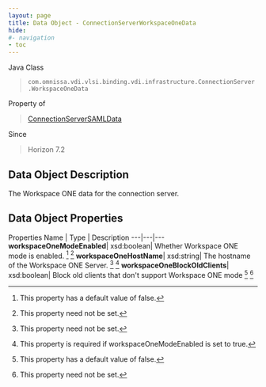 ```yaml
---
layout: page
title: Data Object - ConnectionServerWorkspaceOneData
hide:
#- navigation
- toc
---
```






Java Class
> `com.omnissa.vdi.vlsi.binding.vdi.infrastructure.ConnectionServer.WorkspaceOneData`

Property of
> [ConnectionServerSAMLData](vdi.infrastructure.ConnectionServer.SAMLData.md#field_detail)

Since
> Horizon 7.2


## Data Object Description

The Workspace ONE data for the connection server.

## Data Object Properties
Properties
Name |  Type |  Description
---|---|---
**workspaceOneModeEnabled**|  xsd:boolean|  Whether Workspace ONE mode is enabled. [^5] [^1]
**workspaceOneHostName**|  xsd:string|  The hostname of the Workspace ONE Server. [^1] [^256]
**workspaceOneBlockOldClients**|  xsd:boolean|  Block old clients that don't support Workspace ONE mode [^5] [^1]
 


 


[^1]: This property need not be set.
[^5]: This property has a default value of false.
[^256]: This property is required if workspaceOneModeEnabled is set to true.